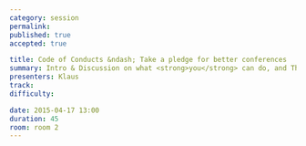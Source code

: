 ```yaml
---
category: session
permalink:
published: true
accepted: true

title: Code of Conducts &ndash; Take a pledge for better conferences
summary: Intro & Discussion on what <strong>you</strong> can do, and ThoughtWorks should do
presenters: Klaus
track:
difficulty:

date: 2015-04-17 13:00
duration: 45
room: room 2
---
```



